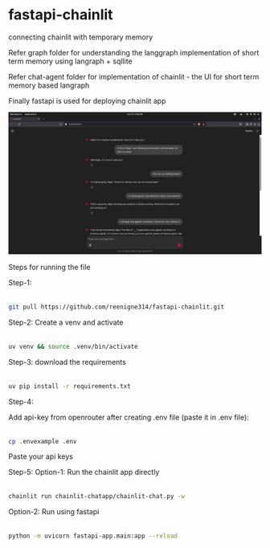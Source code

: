 # fastapi-chainlit

connecting chainlit with temporary memory

Refer graph folder for understanding the langgraph implementation of short term memory using langraph + sqllite

Refer chat-agent folder for implementation of chainlit - the UI for short term memory based langraph

Finally fastapi is used for deploying chainlit app

<p align="center">
  <img src="./pictures/Screenshot.png" width="1000" alt="My App Screenshot">
</p>

Steps for running the file

Step-1:

```bash

git pull https://github.com/reenigne314/fastapi-chainlit.git

```

Step-2: Create a venv and activate

```bash

uv venv && source .venv/bin/activate

```

Step-3: download the requirements

```bash

uv pip install -r requirements.txt

```

Step-4:

Add api-key from openrouter after creating .env file (paste it in .env file):

```bash

cp .envexample .env

```

Paste your api keys

Step-5:
Option-1: Run the chainlit app directly

```bash

chainlit run chainlit-chatapp/chainlit-chat.py -w

```

Option-2: Run using fastapi

```bash

python -m uvicorn fastapi-app.main:app --reload

```
